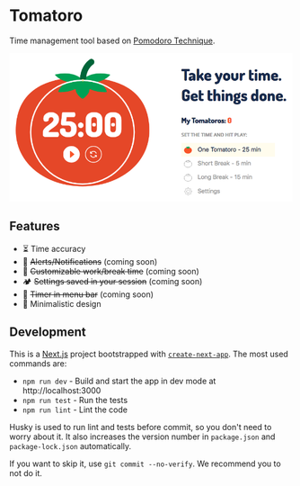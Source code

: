 # Tomatoro

Time management tool based on [Pomodoro Technique](https://en.wikipedia.org/wiki/Pomodoro_Technique).

![tomatoro app screenshot](public/screenshot.png)

## Features

- ⏳ Time accuracy
- 🔔 ~~Alerts/Notifications~~ (coming soon)
- 🎨 ~~Customizable work/break time~~ (coming soon)
- 🏕️ ~~Settings saved in your session~~ (coming soon)
- 👀 ~~Timer in menu bar~~ (coming soon)
- 🍅 Minimalistic design

## Development

This is a [Next.js](https://nextjs.org/) project bootstrapped with [`create-next-app`](https://github.com/vercel/next.js/tree/canary/packages/create-next-app).
The most used commands are:

* `npm run dev` - Build and start the app in dev mode at http://localhost:3000
* `npm run test` - Run the tests
* `npm run lint` - Lint the code

Husky is used to run lint and tests before commit, so you don't need to worry about it. It also increases the version number in `package.json` and `package-lock.json` automatically.

If you want to skip it, use `git commit --no-verify`. We recommend you to not do it.
